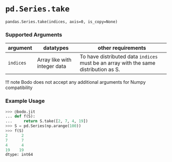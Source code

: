 # `pd.Series.take`

`pandas.Series.take(indices, axis=0, is_copy=None)`

### Supported Arguments

| argument | datatypes | other requirements |
|-----------|------------------------------|---------------------------------------------------------------------------------------|
| `indices` | Array like with integer data | To have distributed data `indices` must be an array with the same distribution as S. |

!!! note
Bodo does not accept any additional arguments for Numpy
compatibility

### Example Usage

```py
>>> @bodo.jit
... def f(S):
...     return S.take([2, 7, 4, 19])
>>> S = pd.Series(np.arange(100))
>>> f(S)
2      2
7      7
4      4
19    19
dtype: int64
```
